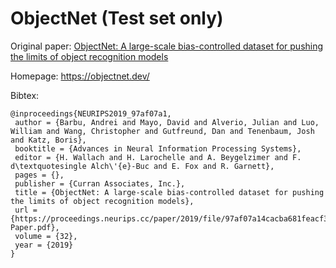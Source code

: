 # ObjectNet (Test set only)

Original paper: [ObjectNet: A large-scale bias-controlled dataset for pushing the limits of object recognition models](https://objectnet.dev/objectnet-a-large-scale-bias-controlled-dataset-for-pushing-the-limits-of-object-recognition-models.pdf)

Homepage: https://objectnet.dev/

Bibtex:
```
@inproceedings{NEURIPS2019_97af07a1,
 author = {Barbu, Andrei and Mayo, David and Alverio, Julian and Luo, William and Wang, Christopher and Gutfreund, Dan and Tenenbaum, Josh and Katz, Boris},
 booktitle = {Advances in Neural Information Processing Systems},
 editor = {H. Wallach and H. Larochelle and A. Beygelzimer and F. d\textquotesingle Alch\'{e}-Buc and E. Fox and R. Garnett},
 pages = {},
 publisher = {Curran Associates, Inc.},
 title = {ObjectNet: A large-scale bias-controlled dataset for pushing the limits of object recognition models},
 url = {https://proceedings.neurips.cc/paper/2019/file/97af07a14cacba681feacf3012730892-Paper.pdf},
 volume = {32},
 year = {2019}
}
```